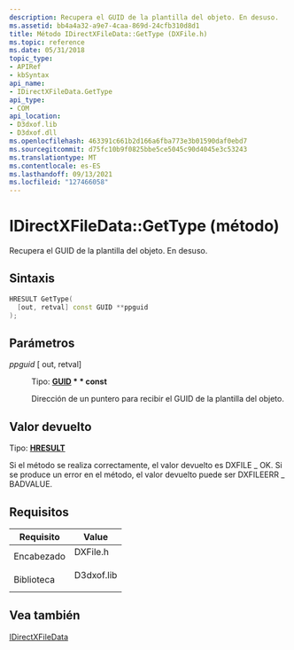 ```yaml
---
description: Recupera el GUID de la plantilla del objeto. En desuso.
ms.assetid: bb4a4a32-a9e7-4caa-869d-24cfb310d8d1
title: Método IDirectXFileData::GetType (DXFile.h)
ms.topic: reference
ms.date: 05/31/2018
topic_type:
- APIRef
- kbSyntax
api_name:
- IDirectXFileData.GetType
api_type:
- COM
api_location:
- D3dxof.lib
- D3dxof.dll
ms.openlocfilehash: 463391c661b2d166a6fba773e3b01590daf0ebd7
ms.sourcegitcommit: d75fc10b9f0825bbe5ce5045c90d4045e3c53243
ms.translationtype: MT
ms.contentlocale: es-ES
ms.lasthandoff: 09/13/2021
ms.locfileid: "127466058"
---
```

# <a name="idirectxfiledatagettype-method"></a>IDirectXFileData::GetType (método)

Recupera el GUID de la plantilla del objeto. En desuso.

## <a name="syntax"></a>Sintaxis


```C++
HRESULT GetType(
  [out, retval] const GUID **ppguid
);
```



## <a name="parameters"></a>Parámetros

<dl> <dt>

*ppguid* \[ out, retval\]
</dt> <dd>

Tipo: **[**GUID**](guid.md) \* \* const**

Dirección de un puntero para recibir el GUID de la plantilla del objeto.

</dd> </dl>

## <a name="return-value"></a>Valor devuelto

Tipo: **[ **HRESULT**](https://msdn.microsoft.com/library/Bb401631(v=MSDN.10).aspx)**

Si el método se realiza correctamente, el valor devuelto es DXFILE \_ OK. Si se produce un error en el método, el valor devuelto puede ser DXFILEERR \_ BADVALUE.

## <a name="requirements"></a>Requisitos



| Requisito | Value |
|--------------------|---------------------------------------------------------------------------------------|
| Encabezado<br/>  | <dl> <dt>DXFile.h</dt> </dl>   |
| Biblioteca<br/> | <dl> <dt>D3dxof.lib</dt> </dl> |



## <a name="see-also"></a>Vea también

<dl> <dt>

[IDirectXFileData](idirectxfiledata.md)
</dt> </dl>

 

 





